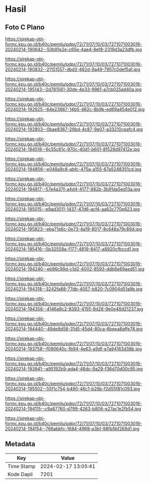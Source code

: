 # Hasil

## Foto C Plano

https://sirekap-obj-formc.kpu.go.id/b40c/pemilu/pdpr/72/71/07/10/03/7271071003016-20240214-190642--50b91e2e-c65e-4ae4-8ef8-2319d3a23dfb.jpg

https://sirekap-obj-formc.kpu.go.id/b40c/pemilu/pdpr/72/71/07/10/03/7271071003016-20240214-190832--21151557-dbd3-482d-9a49-7957c0def5a1.jpg

https://sirekap-obj-formc.kpu.go.id/b40c/pemilu/pdpr/72/71/07/10/03/7271071003016-20240214-195143--2d781561-30de-4e33-9981-a7cb025ad40a.jpg

https://sirekap-obj-formc.kpu.go.id/b40c/pemilu/pdpr/72/71/07/10/03/7271071003016-20240214-192925--64e23667-14b5-462c-8b9b-ed69a454e012.jpg

https://sirekap-obj-formc.kpu.go.id/b40c/pemilu/pdpr/72/71/07/10/03/7271071003016-20240214-192803--0bae8367-29bd-4c87-9e07-a33210ceafc4.jpg

https://sirekap-obj-formc.kpu.go.id/b40c/pemilu/pdpr/72/71/07/10/03/7271071003016-20240214-194518--6c55c81c-970c-40d1-b601-8f528d97412e.jpg

https://sirekap-obj-formc.kpu.go.id/b40c/pemilu/pdpr/72/71/07/10/03/7271071003016-20240214-194856--e048a9c8-abfc-475a-a155-67a5248351cd.jpg

https://sirekap-obj-formc.kpu.go.id/b40c/pemilu/pdpr/72/71/07/10/03/7271071003016-20240214-194817--57e4a37f-a4d4-4177-882b-3b91da5ed13a.jpg

https://sirekap-obj-formc.kpu.go.id/b40c/pemilu/pdpr/72/71/07/10/03/7271071003016-20240214-195015--e9ad3011-1437-47d6-acf4-aa62c770e623.jpg

https://sirekap-obj-formc.kpu.go.id/b40c/pemilu/pdpr/72/71/07/10/03/7271071003016-20240214-195823--ebe71e6c-0e73-4a19-8017-8c648a79c89d.jpg

https://sirekap-obj-formc.kpu.go.id/b40c/pemilu/pdpr/72/71/07/10/03/7271071003016-20240214-195416--5b32558a-f177-4819-8417-a8920cfbccd1.jpg

https://sirekap-obj-formc.kpu.go.id/b40c/pemilu/pdpr/72/71/07/10/03/7271071003016-20240214-194240--eb96c99d-c1d2-4002-8593-ddb6e69aed51.jpg

https://sirekap-obj-formc.kpu.go.id/b40c/pemilu/pdpr/72/71/07/10/03/7271071003016-20240214-194318--3242fa88-77db-4057-b820-7c0904d51a9b.jpg

https://sirekap-obj-formc.kpu.go.id/b40c/pemilu/pdpr/72/71/07/10/03/7271071003016-20240214-194356--4146a9c2-8393-4155-8d28-9e0e48d21237.jpg

https://sirekap-obj-formc.kpu.go.id/b40c/pemilu/pdpr/72/71/07/10/03/7271071003016-20240214-194440--49de8d58-31d5-45d4-80ca-6beea8affe78.jpg

https://sirekap-obj-formc.kpu.go.id/b40c/pemilu/pdpr/72/71/07/10/03/7271071003016-20240214-193758--f090640c-fb94-4e63-a9df-e7a94163d38b.jpg

https://sirekap-obj-formc.kpu.go.id/b40c/pemilu/pdpr/72/71/07/10/03/7271071003016-20240214-193941--a95192b9-ada4-46dc-9a29-f36d70d00c95.jpg

https://sirekap-obj-formc.kpu.go.id/b40c/pemilu/pdpr/72/71/07/10/03/7271071003016-20240214-195502--55f1c754-b490-46c1-b26b-f2d55f81c093.jpg

https://sirekap-obj-formc.kpu.go.id/b40c/pemilu/pdpr/72/71/07/10/03/7271071003016-20240214-194115--c9a87760-d799-4263-b806-e27ac1e2fb54.jpg

https://sirekap-obj-formc.kpu.go.id/b40c/pemilu/pdpr/72/71/07/10/03/7271071003016-20240214-194154--766abbfc-1684-4969-a3b1-98fb5bf268d1.jpg


## Metadata

| Key        | Value               |
| ---------- | ------------------- |
| Time Stamp | 2024-02-17 13:05:41 |
| Kode Dapil | 7201                |



